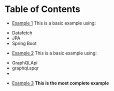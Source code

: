 # Table of Contents
* [Example 1](https://github.com/alejoalvarez/Java-SpringBoot-GraphQL/tree/main/spring-boot-graphql)
This is a basic example using:
- Datafetch
- JPA
- Spring Boot
* [Example 2](https://github.com/alejoalvarez/Java-SpringBoot-GraphQL/tree/main/spring-boot-graphql-2)
This is a basic example using:
- GraphQLApi
- graphql.spqr
-   
* [Example 3](https://github.com/alejoalvarez/Java-SpringBoot-GraphQL/tree/main/spring-boot-graphql-3)
**This is the most complete example**
